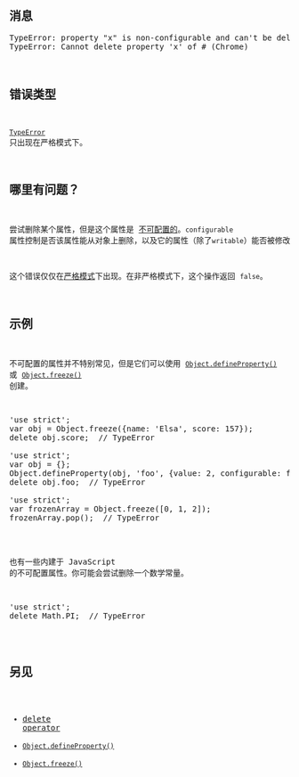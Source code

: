 ## 消息

<pre class="syntaxbox">TypeError: property "x" is non-configurable and can't be deleted. (Firefox)
TypeError: Cannot delete property 'x' of #<Object> (Chrome)
</pre>

## 错误类型

[`TypeError`](/zh-CN/docs/Web/JavaScript/Reference/Global_Objects/TypeError "TypeError（类型错误） 对象用来表示值的类型非预期类型时发生的错误。") 只出现在严格模式下。

## 哪里有问题？

尝试删除某个属性，但是这个属性是 [不可配置的](/en-US/docs/Web/JavaScript/Data_structures#Properties)。`configurable`属性控制是否该属性能从对象上删除，以及它的属性（除了`writable`）能否被修改。

这个错误仅仅在[严格模式](/en-US/docs/Web/JavaScript/Reference/Strict_mode)下出现。在非严格模式下，这个操作返回 `false`。

## 示例

不可配置的属性并不特别常见，但是它们可以使用 [`Object.defineProperty()`](/zh-CN/docs/Web/JavaScript/Reference/Global_Objects/Object/defineProperty "Object.defineProperty() 方法会直接在一个对象上定义一个新属性，或者修改一个已经存在的属性， 并返回这个对象。") 或 [`Object.freeze()`](/zh-CN/docs/Web/JavaScript/Reference/Global_Objects/Object/freeze "Object.freeze() 方法可以冻结一个对象，冻结指的是不能向这个对象添加新的属性，不能修改其已有属性的值，不能删除已有属性，以及不能修改该对象已有属性的可枚举性、可配置性、可写性。也就是说，这个对象永远是不可变的。该方法返回被冻结的对象。") 创建。

<pre class="brush: js example-bad">'use strict';
var obj = Object.freeze({name: 'Elsa', score: 157});
delete obj.score;  // TypeError

'use strict';
var obj = {};
Object.defineProperty(obj, 'foo', {value: 2, configurable: false});
delete obj.foo;  // TypeError

'use strict';
var frozenArray = Object.freeze([0, 1, 2]);
frozenArray.pop();  // TypeError
</pre>

也有一些内建于 JavaScript 的不可配置属性。你可能会尝试删除一个数学常量。

<pre class="brush: js example-bad">'use strict';
delete Math.PI;  // TypeError</pre>

## 另见

*   [delete operator](/en-US/docs/Web/JavaScript/Reference/Operators/delete)
*   [`Object.defineProperty()`](/zh-CN/docs/Web/JavaScript/Reference/Global_Objects/Object/defineProperty "Object.defineProperty() 方法会直接在一个对象上定义一个新属性，或者修改一个已经存在的属性， 并返回这个对象。")
*   [`Object.freeze()`](/zh-CN/docs/Web/JavaScript/Reference/Global_Objects/Object/freeze "Object.freeze() 方法可以冻结一个对象，冻结指的是不能向这个对象添加新的属性，不能修改其已有属性的值，不能删除已有属性，以及不能修改该对象已有属性的可枚举性、可配置性、可写性。也就是说，这个对象永远是不可变的。该方法返回被冻结的对象。")